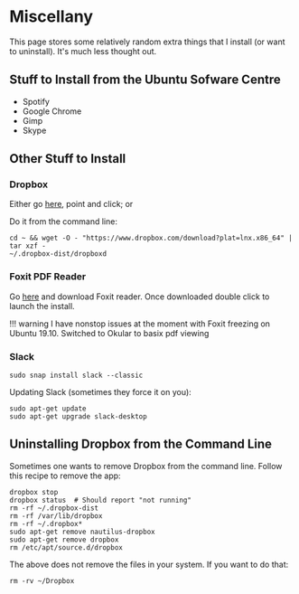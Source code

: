 # Miscellany

This page stores some relatively random extra things that I install (or want to uninstall). 
It's much less thought out.

## Stuff to Install from the Ubuntu Sofware Centre

* Spotify
* Google Chrome 
* Gimp
* Skype

## Other Stuff to Install

### Dropbox

Either go [here](https://www.dropbox.com/install-linux), point and click; or

Do it from the command line:

```{bash}
cd ~ && wget -O - "https://www.dropbox.com/download?plat=lnx.x86_64" | tar xzf -
~/.dropbox-dist/dropboxd
```

### Foxit PDF Reader

Go [here](https://www.foxitsoftware.com/downloads/) and download Foxit reader. 
Once downloaded double click to launch the install.

!!! warning
    I have nonstop issues at the moment with Foxit freezing on Ubuntu 19.10. 
    Switched to Okular to basix pdf viewing

### Slack

```
sudo snap install slack --classic
```

Updating Slack (sometimes they force it on you):

```{bash}
sudo apt-get update
sudo apt-get upgrade slack-desktop
```


## Uninstalling Dropbox from the Command Line

Sometimes one wants to remove Dropbox from the command line. 
Follow this recipe to remove the app:

```{bash}
dropbox stop
dropbox status  # Should report "not running"
rm -rf ~/.dropbox-dist
rm -rf /var/lib/dropbox
rm -rf ~/.dropbox*
sudo apt-get remove nautilus-dropbox
sudo apt-get remove dropbox
rm /etc/apt/source.d/dropbox
```

The above does not remove the files in your system. 
If you want to do that:

```{bash}
rm -rv ~/Dropbox
```
